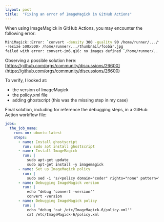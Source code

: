 ```yaml
---
layout: post
title:  "Fixing an error of ImageMagick in GitHub Actions"
---
```


When using ImageMagick in GitHub Actions, you may encounter the following error:

```sh
MiniMagick::Error: `convert -density 300 -quality 90 /home/runner/.../foobar.pdf[0] 
-resize 500x500> /home/runner/.../thumbnail/foobar.jpg 
failed with error: convert-im6.q16: no images defined `/home/runner/.../thumbnail/foobar.jpg' @ error/convert.c/ConvertImageCommand/3229.
```

Observing a possible solution here: [https://github.com/orgs/community/discussions/26600](https://github.com/orgs/community/discussions/26600)

To verify, I looked at: 
- the version of ImageMagick
- the policy.xml file
- adding ghostscript (this was the missing step in my case)

Final solution, including for reference the debugging steps, in a GitHub Action workflow file:

```yml
jobs:
  the_job_name:
    runs-on: ubuntu-latest
    steps:
      - name: Install ghostscript
        run: sudo apt install ghostscript
      - name: Install ImageMagick
        run: |
          sudo apt-get update
          sudo apt-get install -y imagemagick
      - name: Set up ImageMagick policy
        run: |
          sudo sed -i 's/<policy domain="coder" rights="none" pattern="PDF"/<policy domain="coder" rights="read|write" pattern="PDF"/' /etc/ImageMagick-6/policy.xml
      - name: Debugging ImageMagick version
        run: |
          echo "debug 'convert -version'"
          convert -version
      - name: Debugging ImageMagick policy
        run: |
          echo "debug 'cat /etc/ImageMagick-6/policy.xml'"
          cat /etc/ImageMagick-6/policy.xml
```    